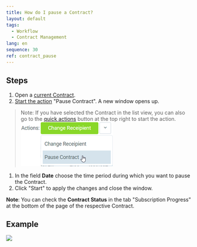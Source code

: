 ```yaml
---
title: How do I pause a Contract?
layout: default
tags:
  - Workflow
  - Contract Management
lang: en
sequence: 30
ref: contract_pause
---
```


## Steps
1. Open a [current Contract](Create_contract).
1. [Start the action](StartAction) "Pause Contract". A new window opens up.
 > Note: If you have selected the Contract in the list view, you can also go to the [quick actions](StartAction) button at the top right to start the action.<br>
 ![](assets/Pause_contract_button.png)

1. In the field **Date** choose the time period during which you want to pause the Contract.
1. Click "Start" to apply the changes and close the window.

**Note**: You can check the **Contract Status** in the tab "Subscription Progress" at the bottom of the page of the respective Contract.

## Example
![](assets/Contract_pause.gif)
